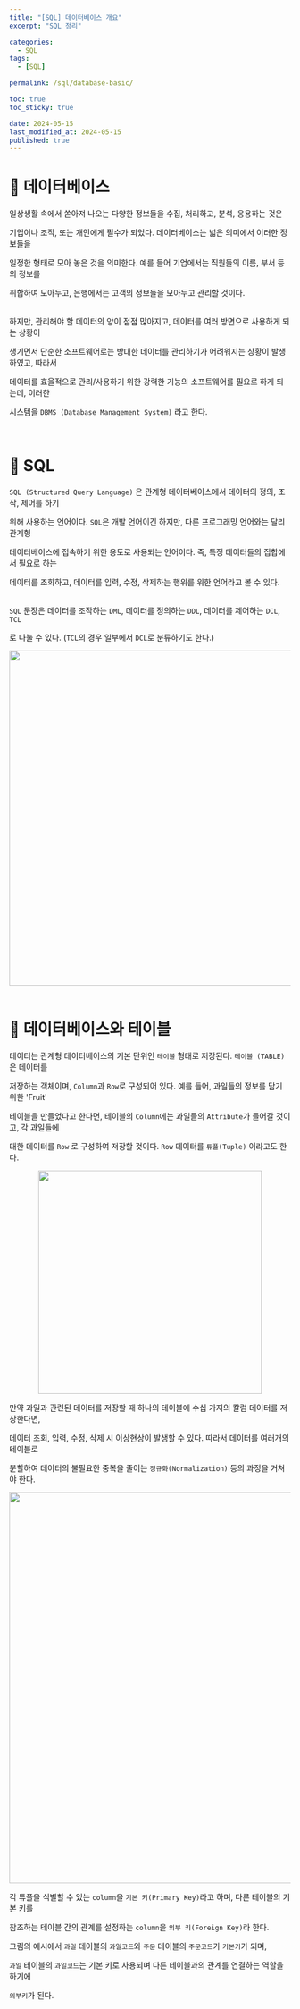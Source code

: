 ```yaml
---
title: "[SQL] 데이터베이스 개요"
excerpt: "SQL 정리"

categories:
  - SQL
tags:
  - [SQL]

permalink: /sql/database-basic/

toc: true
toc_sticky: true

date: 2024-05-15
last_modified_at: 2024-05-15
published: true
---
```


# 👑 데이터베이스

일상생활 속에서 쏟아져 나오는 다양한 정보들을 수집, 처리하고, 분석, 응용하는 것은 <br>

기업이나 조직, 또는 개인에게 필수가 되었다. 데이터베이스는 넓은 의미에서 이러한 정보들을 <br>

일정한 형태로 모아 놓은 것을 의미한다. 예를 들어 기업에서는 직원들의 이름, 부서 등의 정보를 <br>

취합하여 모아두고, 은행에서는 고객의 정보들을 모아두고 관리할 것이다. <br><br>

하지만, 관리해야 할 데이터의 양이 점점 많아지고, 데이터를 여러 방면으로 사용하게 되는 상황이 <br>

생기면서 단순한 소프트웨어로는 방대한 데이터를 관리하기가 어려워지는 상황이 발생하였고, 따라서 <br>

데이터를 효율적으로 관리/사용하기 위한 강력한 기능의 소프트웨어를 필요로 하게 되는데, 이러한 <br>

시스템을 `DBMS (Database Management System)` 라고 한다.

<br>

# 👑 SQL

`SQL (Structured Query Language)` 은 관계형 데이터베이스에서 데이터의 정의, 조작, 제어를 하기 <br>

위해 사용하는 언어이다. `SQL`은 개발 언어이긴 하지만, 다른 프로그래밍 언어와는 달리 관계형 <br>

데이터베이스에 접속하기 위한 용도로 사용되는 언어이다. 즉, 특정 데이터들의 집합에서 필요로 하는 <br>

데이터를 조회하고, 데이터를 입력, 수정, 삭제하는 행위를 위한 언어라고 볼 수 있다. <br><br>

`SQL` 문장은 데이터를 조작하는 `DML`, 데이터를 정의하는 `DDL`, 데이터를 제어하는 `DCL`, `TCL` <br>

로 나눌 수 있다. (`TCL`의 경우 일부에서 `DCL`로 분류하기도 한다.)

<center><img src="https://github.com/jinwoojwa/jinwoo.github.io/assets/112393728/a038b765-4451-4937-9d13-db42ba6ed484" width="600"></center>

<br>

# 👑 데이터베이스와 테이블

데이터는 관계형 데이터베이스의 기본 단위인 `테이블` 형태로 저장된다. `테이블 (TABLE)` 은 데이터를 <br>

저장하는 객체이며, `Column`과 `Row`로 구성되어 있다. 예를 들어, 과일들의 정보를 담기 위한 'Fruit' <br>

테이블을 만들었다고 한다면, 테이블의 `Column`에는 과일들의 `Attribute`가 들어갈 것이고, 각 과일들에 <br>

대한 데이터를 `Row` 로 구성하여 저장할 것이다. `Row` 데이터를 `튜플(Tuple)` 이라고도 한다.

<center><img src="https://github.com/jinwoojwa/jinwoo.github.io/assets/112393728/1ca0a9c1-6c3f-4981-bfc6-1432959919f7" width="400"></center>

만약 과일과 관련된 데이터를 저장할 때 하나의 테이블에 수십 가지의 칼럼 데이터를 저장한다면, <br>

데이터 조회, 입력, 수정, 삭제 시 이상현상이 발생할 수 있다. 따라서 데이터를 여러개의 테이블로 <br>

분할하여 데이터의 불필요한 중복을 줄이는 `정규화(Normalization)` 등의 과정을 거쳐야 한다.

<img src="https://github.com/jinwoojwa/jinwoo.github.io/assets/112393728/629db7ce-20b3-4f87-8978-fdcc26ad52c9" width="700">

각 튜플을 식별할 수 있는 `column`을 `기본 키(Primary Key)`라고 하며, 다른 테이블의 기본 키를 <br>

참조하는 테이블 간의 관계를 설정하는 `column`을 `외부 키(Foreign Key)`라 한다. <br>

그림의 예시에서 `과일` 테이블의 `과일코드`와 `주문` 테이블의 `주문코드`가 `기본키`가 되며, <br>

`과일` 테이블의 `과일코드`는 기본 키로 사용되며 다른 테이블과의 관계를 연결하는 역할을 하기에 <br>

`외부키`가 된다.




